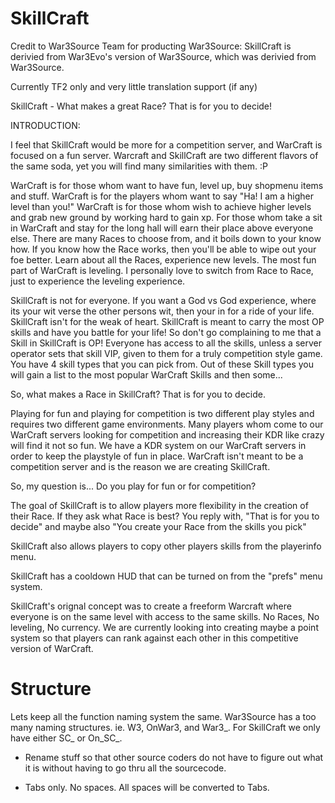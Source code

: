 SkillCraft
==========

Credit to War3Source Team for producting War3Source:
SkillCraft is derivied from War3Evo's version of War3Source, which was derivied from War3Source.


Currently TF2 only and very little translation support (if any)

SkillCraft - What makes a great Race?  That is for you to decide!


INTRODUCTION:


I feel that SkillCraft would be more for a competition server, and WarCraft is focused on a fun server.   Warcraft and SkillCraft are two different flavors of the same soda, yet you will find many similarities with them. :P

WarCraft is for those whom want to have fun, level up, buy shopmenu items and stuff.   WarCraft is for the players whom want to say "Ha! I am a higher level than you!"   WarCraft is for those whom wish to achieve higher levels and grab new ground by working hard to gain xp.   For those whom take a sit in WarCraft and stay for the long hall will earn their place above everyone else.   There are many Races to choose from, and it boils down to your know how.  If you know how the Race works, then you'll be able to wipe out your foe better.   Learn about all the Races, experience new levels.   The most fun part of WarCraft is leveling.   I personally love to switch from Race to Race, just to experience the leveling experience.

SkillCraft is not for everyone.   If you want a God vs God experience, where its your wit verse the other persons wit, then your in for a ride of your life.   SkillCraft isn't for the weak of heart.   SkillCraft is meant to carry the most OP skills and have you battle for your life!   So don't go complaining to me that a Skill in SkillCraft is OP!   Everyone has access to all the skills, unless a server operator sets that skill VIP, given to them for a truly competition style game.  You have 4 skill types that you can pick from.  Out of these Skill types you will gain a list to the most popular WarCraft Skills and then some...

So, what makes a Race in SkillCraft?   That is for you to decide.


Playing for fun and playing for competition is two different play styles and requires two different game environments.    Many players whom come to our WarCraft servers looking for competition and increasing their KDR like crazy will find it not so fun.   We have a KDR system on our WarCraft servers in order to keep the playstyle of fun in place.   WarCraft isn't meant to be a competition server and is the reason we are creating SkillCraft.


So, my question is... Do you play for fun or for competition?


The goal of SkillCraft is to allow players more flexibility in the creation of their Race.   If they ask what Race is best?   You reply with, "That is for you to decide" and maybe also "You create your Race from the skills you pick"



SkillCraft also allows players to copy other players skills from the playerinfo menu.

SkillCraft has a cooldown HUD that can be turned on from the "prefs" menu system.

SkillCraft's orignal concept was to create a freeform Warcraft where everyone is on the same level with access to the same skills.  No Races, No leveling, No currency.   We are currently looking into creating maybe a point system so that players can rank against each other in this competitive version of WarCraft.




Structure
=========

Lets keep all the function naming system the same.   War3Source has a too many naming structures.  ie.  W3, OnWar3, and War3_.   For SkillCraft we only have either SC_ or On_SC_.

* Rename stuff so that other source coders do not have to figure out what it is without having to go thru all the sourcecode.

* Tabs only.  No spaces.   All spaces will be converted to Tabs.

